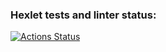 ### Hexlet tests and linter status:
[![Actions Status](https://github.com/Maron4ik/php-project-lvl4/workflows/hexlet-check/badge.svg)](https://github.com/Maron4ik/php-project-lvl4/actions)